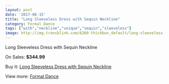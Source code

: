 ```yaml
---
layout: post
date: '2017-06-15'
title: "Long Sleeveless Dress with Sequin Neckline"
category: Formal Dance
tags: ["with","neckline","unique","sequin","sleeveless"]
image: http://img.transblink.com/6260-thickbox_default/long-sleeveless-dress-with-sequin-neckline.jpg
---
```

Long Sleeveless Dress with Sequin Neckline

On Sales: **$344.99**
<a href="https://www.transblink.com/en/formal-dance/2017-long-sleeveless-dress-with-sequin-neckline.html"><amp-img layout="responsive" width="600" height="600" src="//img.transblink.com/6260-thickbox_default/long-sleeveless-dress-with-sequin-neckline.jpg" alt="Long Sleeveless Dress with Sequin Neckline 0" /></a>
<a href="https://www.transblink.com/en/formal-dance/2017-long-sleeveless-dress-with-sequin-neckline.html"><amp-img layout="responsive" width="600" height="600" src="//img.transblink.com/6261-thickbox_default/long-sleeveless-dress-with-sequin-neckline.jpg" alt="Long Sleeveless Dress with Sequin Neckline 1" /></a>

Buy it: [Long Sleeveless Dress with Sequin Neckline](https://www.transblink.com/en/formal-dance/2017-long-sleeveless-dress-with-sequin-neckline.html "Long Sleeveless Dress with Sequin Neckline")

View more: [Formal Dance](https://www.transblink.com/en/6-formal-dance "Formal Dance")